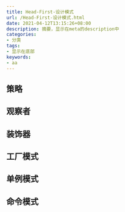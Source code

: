 ```yaml
---
title: Head-First-设计模式
url: /Head-First-设计模式.html
date: 2021-04-12T13:15:26+08:00
description: 摘要，显示在meta的description中
categories:
- 分类
tags:
- 显示在底部
keywords:
- aa
---
```


## 策略

## 观察者

## 装饰器

## 工厂模式

## 单例模式

## 命令模式